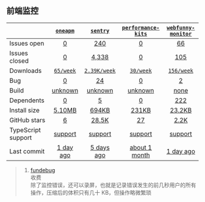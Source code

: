 ## 前端监控
|   | [`oneapm`][b0] | [`sentry`][r0] | [`performance-kits`][n0] | [`webfunny-monitor`][k0] |
|---|:---:|:---:|:----:|:----:|
| Issues open           | [0][IO1] | [240][IO2] | [0][IO3] | [66][IO4] |
| Issues closed         | [0][IC1] | [4,338][IC2] | [0][IC3] | [105][IC4] |
| Downloads             | [`65/week`][DL1] | [`2.39K/week`][DL2] | [`30/week`][DL3] | [`156/week`][DL4] |
| Bug             | [0][bug1] | [24][bug2] | [0][bug3] | [2][bug4] |
| Build                 | [unknown][bd1] | [unknown][bd2] | [unknown][bd3] | [none][bd4] |
| Dependents            | [0][dep1] | [5][dep2] | [0][dep3] | [222][dep4] |
| Install size          | [5.10MB][IS1] | [694KB][IS2] | [231KB][IS3] | [23.2KB][IS4] |
| GitHub stars          | [6][stars1] | [28.5K][stars2] | [27][stars3] | [2.2K][stars4] |
| TypeScript support    | [support][TS1] | [support][TS2] | [support][TS3] | [support][TS4] |
| Last commit           | [1 day ago][commits1] | [5 days ago][commits2] | [about 1 month][commits3] | [1 day ago][commits4] |

[b0]: https://github.com/oneapm/oneapm.github.io
[r0]: https://github.com/getsentry/sentry
[n0]: https://github.com/IndifferenceDoll/performanceKit
[k0]: https://github.com/a597873885/webfunny_monitor

[IO1]: https://github.com/oneapm/oneapm.github.io/issues
[IO2]: https://github.com/getsentry/sentry/issues
[IO3]: https://github.com/IndifferenceDoll/performanceKit/issues
[IO4]: https://github.com/a597873885/webfunny_monitor/issues
[IC1]: https://github.com/oneapm/oneapm.github.io/issues
[IC2]: https://github.com/getsentry/sentry/issues
[IC3]: https://github.com/IndifferenceDoll/performanceKit/issues
[IC4]: https://github.com/a597873885/webfunny_monitor/issues

[DL1]: https://www.npmjs.com/package/oneapm
[DL2]: https://www.npmjs.com/package/sentry
[DL3]: https://www.npmjs.com/package/performance-kits
[DL4]: https://www.npmjs.com/package/webfunny-monitor

[cover2]: https://codecov.io/github/vuejs/vue
[cover4]: https://codecov.io/github/umijs/umi

[bug1]: https://github.com/oneapm/oneapm.github.io/labels/bug
[bug2]: https://github.com/getsentry/sentry/issues?q=is%3Aopen+is%3Aissue+label%3A%22Type%3A+Bug%22
[bug3]: https://github.com/IndifferenceDoll/performanceKit/labels/bug
[bug4]: https://github.com/a597873885/webfunny_monitor/issues?q=is%3Aopen+is%3Aissue+label%3Abug

[bd1]: https://www.travis-ci.org/github/oneapm/oneapm.github.io
[bd2]: https://www.travis-ci.org/github/getsentry/sentry
[bd3]: https://www.travis-ci.org/github/IndifferenceDoll/performanceKit
[bd4]: https://www.travis-ci.org/github/a597873885/webfunny_monitor

[dep1]: https://www.npmjs.com/package/oneapm
[dep2]: https://www.npmjs.com/package/sentry
[dep3]: https://www.npmjs.com/package/performance-kits
[dep4]: https://www.npmjs.com/package/webfunny-monitor

[IS1]: https://packagephobia.com/result?p=oneapm
[IS2]: https://packagephobia.com/result?p=sentry
[IS3]: https://packagephobia.com/result?p=performance-kits
[IS4]: https://packagephobia.com/result?p=webfunny-monitor

[stars1]: https://github.com/oneapm/oneapm.github.io/stargazers
[stars2]: https://github.com/getsentry/sentry/stargazers
[stars3]: https://github.com/IndifferenceDoll/performanceKit/stargazers
[stars4]: https://github.com/a597873885/webfunny_monitor/stargazers

[TS1]: https://github.com/facebook/react/search?l=typescript
[TS2]: https://github.com/vuejs/vue/search?l=TypeScript
[TS3]: https://www.npmjs.com/package/@types/angular
[TS4]: https://github.com/umijs/umi/search?l=typescript

[commits1]: https://github.com/facebook/react/commits
[commits2]: https://github.com/vuejs/vue/commits
[commits3]: https://github.com/angular/angular.js/commits
[commits4]: https://github.com/umijs/umi/commits

>1. [fundebug](https://www.fundebug.com/)<br>
    收费<br>
    除了监控错误，还可以录屏，也就是记录错误发生的前几秒用户的所有操作，压缩后的体积只有几十 KB，但操作略微繁琐
